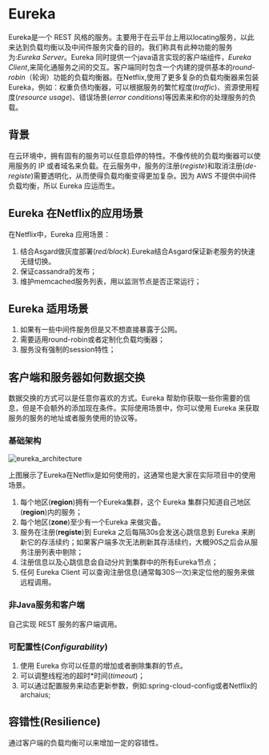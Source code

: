 # Eureka

Eureka是一个 REST 风格的服务。主要用于在云平台上用以locating服务，以此来达到负载均衡以及中间件服务灾备的目的。我们称具有此种功能的服务为:*Eureka Server*。Eureka 同时提供一个java语言实现的客户端组件，*Eureka Client*,来简化通服务之间的交互。客户端同时包含一个内建的提供基本的*round-robin*（轮询）功能的负载均衡器。在Netflix,使用了更多复杂的负载均衡器来包装Eureka，例如：权重负债均衡器，可以根据服务的繁忙程度(*traffic*)、资源使用程度(*resource usage*)、错误场景(*error conditions*)等因素来和你的处理服务的负载。

## 背景

在云环境中，拥有固有的服务可以任意启停的特性。不像传统的负载均衡器可以使用服务的 IP 或者域名来负载。在云服务中，服务的注册(*registe*)和取消注册(*de-registe*)需要透明化，从而使得负载均衡变得更加复杂。因为 AWS 不提供中间件负载均衡，所以 Eureka 应运而生。

## Eureka 在Netflix的应用场景

在Netflix中，Eureka 应用场景：

1. 结合Asgard做灰度部署(*red/black*).Eureka结合Asgard保证新老服务的快速无缝切换。
2. 保证cassandra的发布；
3. 维护memcached服务列表，用以监测节点是否正常运行；

## Eureka 适用场景

1. 如果有一些中间件服务但是又不想直接暴露于公网。
2. 需要适用round-robin或者定制化负载均衡器；
3. 服务没有强制的session特性；

## 客户端和服务器如何数据交换

数据交换的方式可以是任意你喜欢的方式。Eureka 帮助你获取一些你需要的信息，但是不会额外的添加现在条件。实际使用场景中，你可以使用 Eureka 来获取服务的服务的地址或者服务使用的协议等。

### 基础架构

![eureka_architecture](/Users/chenkun/Documents/学习/spring-cloud/imgs/eureka_architecture.png)

上图展示了Eureka在Netflix是如何使用的，这通常也是大家在实际项目中的使用场景。

1. 每个地区(**region**)拥有一个Eureka集群，这个 Eureka 集群只知道自己地区(**region**)内的服务；
2. 每个地区(**zone**)至少有一个Eureka 来做灾备。
3. 服务在注册(**registe**)到 Eureka 之后每隔30s会发送心跳信息到 Eureka 来刷新它的存活续约；如果客户端多次无法刷新其存活续约，大概90S之后会从服务注册列表中剔除；
4. 注册信息以及心跳信息会自动分片到集群中的所有Eureka节点；
5. 任何 Eureka Client 可以查询注册信息(通常每30S一次)来定位他的服务来做远程调用。

### 非Java服务和客户端

自己实现 REST 服务的客户端调用。

### 可配置性(*Configurability*)

1. 使用 Eureka 你可以任意的增加或者删除集群的节点。
2. 可以调整线程池的超时*时间(*timeout*)；
3. 可以通过配置服务来动态更新参数，例如:spring-cloud-config或者Netflix的 archaius;

##  容错性(Resilience)

通过客户端的负载均衡可以来增加一定的容错性。